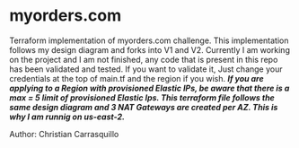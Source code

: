 # myorders.com
Terraform implementation of myorders.com challenge. 
This implementation follows my design diagram and forks into V1 and V2.
Currently I am working on the project and I am not finished, any code that is present in this repo has been validated and tested.
If you want to validate it, Just change your credentials at the top of main.tf and the region if you wish. 
***If you are applying to a Region with provisioned Elastic IPs, be aware that there is a max = 5 limit of provisioned
Elastic Ips. This terraform file follows the same design diagram and 3 NAT Gateways are created per AZ. This is why I am runnig on us-east-2.*** 

Author: Christian Carrasquillo
